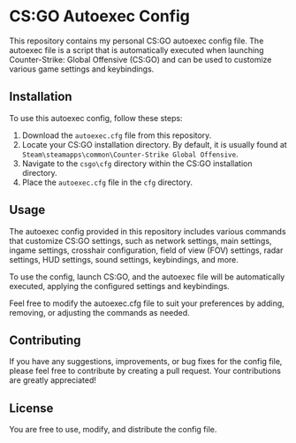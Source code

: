 # CS:GO Autoexec Config

This repository contains my personal CS:GO autoexec config file. The autoexec file is a script that is automatically executed when launching Counter-Strike: Global Offensive (CS:GO) and can be used to customize various game settings and keybindings.

## Installation

To use this autoexec config, follow these steps:

1. Download the `autoexec.cfg` file from this repository.
2. Locate your CS:GO installation directory. By default, it is usually found at `Steam\steamapps\common\Counter-Strike Global Offensive`.
3. Navigate to the `csgo\cfg` directory within the CS:GO installation directory.
4. Place the `autoexec.cfg` file in the `cfg` directory.

## Usage

The autoexec config provided in this repository includes various commands that customize CS:GO settings, such as network settings, main settings, ingame settings, crosshair configuration, field of view (FOV) settings, radar settings, HUD settings, sound settings, keybindings, and more.

To use the config, launch CS:GO, and the autoexec file will be automatically executed, applying the configured settings and keybindings.

Feel free to modify the autoexec.cfg file to suit your preferences by adding, removing, or adjusting the commands as needed.

## Contributing

If you have any suggestions, improvements, or bug fixes for the config file, please feel free to contribute by creating a pull request. Your contributions are greatly appreciated!

## License

You are free to use, modify, and distribute the config file.
